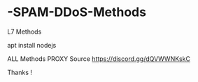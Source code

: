 # -SPAM-DDoS-Methods
L7 Methods 

apt install nodejs

ALL Methods PROXY Source
https://discord.gg/dQVWWNKskC

Thanks !

